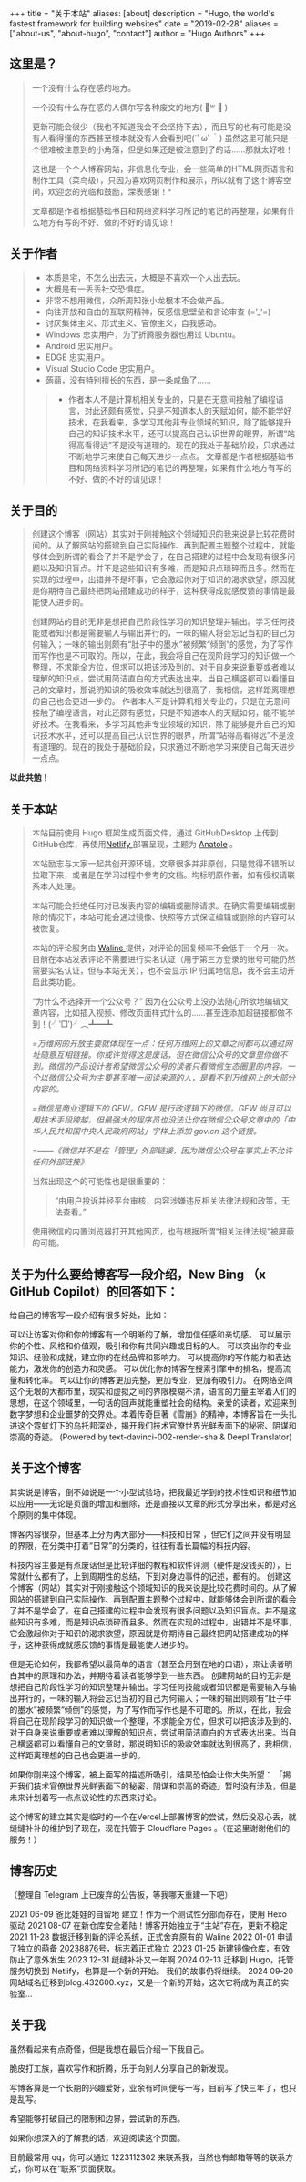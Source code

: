 +++
title = "关于本站"
aliases: [about]
description = "Hugo, the world's fastest framework for building websites"
date = "2019-02-28"
aliases = ["about-us", "about-hugo", "contact"]
author = "Hugo Authors"
+++

## 这里是？

>一个没有什么存在感的地方。
>
>一个没有什么存在感的人偶尔写各种废文的地方( ॑꒳ ॑ )
>
>更新可能会很少（我也不知道我会不会坚持下去），而且写的也有可能是没有人看得懂的东西甚至根本就没有人会看到吧(´ﾟωﾟ｀) 虽然这里可能只是一个很难被注意到的小角落，但是如果还是被注意到了的话……那就太好啦！
>
>这也是一个个人博客网站，非信息化专业，会一些简单的HTML网页语言和制作工具（菜鸟级），只因为喜欢网页制作和展示，所以就有了这个博客空间，欢迎您的光临和鼓励，深表感谢！*
>
>文章都是作者根据基础书目和网络资料学习所记的笔记的再整理，如果有什么地方有写的不好、做的不好的请见谅！

## 关于作者
>
> - 本质是宅，不怎么出去玩，大概是不喜欢一个人出去玩。
> - 大概是有一丢丢社交恐惧症。
> - 非常不想用微信，众所周知张小龙根本不会做产品。
> - 向往开放和自由的互联网精神，反感信息壁垒和言论审查 (=’_‘=)
> - 讨厌集体主义、形式主义、官僚主义，自我感动。
> - Windows 忠实用户，为了折腾服务器也用过 Ubuntu。
> - Android 忠实用户。
> - EDGE 忠实用户。
> - Visual Studio Code 忠实用户。
> - 蒟蒻，没有特别擅长的东西，是一条咸鱼了……
>> - 作者本人不是计算机相关专业的，只是在无意间接触了编程语言，对此还颇有感觉，只是不知道本人的天赋如何，能不能学好技术。在我看来，多学习其他非专业领域的知识，除了能够提升自己的知识技术水平，还可以提高自己认识世界的眼界，所谓“站得高看得远”不是没有道理的。现在的我处于基础阶段，只求通过不断地学习来使自己每天进步一点点。
文章都是作者根据基础书目和网络资料学习所记的笔记的再整理，如果有什么地方有写的不好、做的不好的请见谅！

## 关于目的

>创建这个博客（网站）其实对于刚接触这个领域知识的我来说是比较花费时间的。从了解网站的搭建到自己实际操作、再到配置主题整个过程中，就能够体会到所谓的看会了并不是学会了，在自己搭建的过程中会发现有很多问题以及知识盲点。并不是这些知识有多难，而是知识点琐碎而且多。然而在实现的过程中，出错并不是坏事，它会激起你对于知识的渴求欲望，原因就是你期待自己最终把网站搭建成功的样子，这种获得成就感反馈的事情是最能使人进步的。
>
>创建网站的目的无非是想把自己阶段性学习的知识整理并输出。学习任何技能或者知识都是需要输入与输出并行的，一味的输入将会忘记当初的自己为何输入；一味的输出则颇有“肚子中的墨水”被频繁“倾倒”的感觉，为了写作而写作也是不可取的。所以，在此，我会将自己在现阶段学习的知识做一个整理，不求能全方位，但求可以把该涉及到的、对于自身来说重要或者难以理解的知识点，尝试用简洁直白的方式表达出来。当自己横竖都可以看懂自己的文章时，那说明知识的吸收效率就达到很高了，我相信，这样距离理想的自己也会更进一步的。
作者本人不是计算机相关专业的，只是在无意间接触了编程语言，对此还颇有感觉，只是不知道本人的天赋如何，能不能学好技术。在我看来，多学习其他非专业领域的知识，除了能够提升自己的知识技术水平，还可以提高自己认识世界的眼界，所谓“站得高看得远”不是没有道理的。现在的我处于基础阶段，只求通过不断地学习来使自己每天进步一点点。

**以此共勉！**

 ## 关于本站

>本站目前使用 Hugo 框架生成页面文件，通过 GitHubDesktop 上传到 GitHub仓库，再使用[Netlify ](https://netlify.com/)部署呈现，主题为 [Anatole](https://github.com/lxndrblz/anatole) 。
>
>本站励志与大家一起共创开源环境，文章很多并非原创，只是觉得不错所以拉取下来，或者是在学习过程中参考的文档。均标明原作者，如有侵权请联系本人处理。
>
>本站可能会拒绝任何对已发表内容的编辑或删除请求。在确实需要编辑或删除的情况下，本站可能会通过镜像、快照等方式保证编辑或删除的内容可以被恢复。
>
>本站的评论服务由 [Waline ](https://waline.js.org/)提供，对评论的回复频率不会低于一个月一次。目前在本站发表评论不需要进行实名认证（用于第三方登录的账号可能仍然需要实名认证，但与本站无关），也不会显示 IP 归属地信息，我不会主动开启此类功能。
>
>“为什么不选择开一个公众号？” 因为在公众号上没办法随心所欲地编辑文章内容，比如插入视频、修改页面样式什么的……甚至连添加超链接都做不到！(╯‵□′)╯︵┻━┻
>
>*=万维网的开放主要就体现在一点：任何万维网上的文章之间都可以通过网址随意互相链接。你或许觉得这是废话，但在微信公众号的文章里你做不到。微信的产品设计者希望微信公众号的读者只看微信生态圈里的内容。一个以微信公众号为主要甚至唯一阅读来源的人，是看不到万维网上的大部分内容的。*
>
>*=微信是商业逻辑下的 GFW。GFW 是行政逻辑下的微信。GFW 尚且可以用技术手段跨越，但最强大的程序员也没法让你在微信公众号文章中的「中华人民共和国中央人民政府网站」字样上添加 gov.cn 这个链接。*
>
>*=——《微信并不是在「管理」外部链接，因为微信公众号在事实上不允许任何外部链接》*
>
>当然出现这个的可能性也是很重要的：
>
>> “由用户投诉并经平台审核，内容涉嫌违反相关法律法规和政策，无法查看。”
>
>使用微信的内置浏览器打开其他网页，也有根据所谓“相关法律法规”被屏蔽的可能。

## 关于为什么要给博客写一段介绍，New Bing （x GitHub Copilot）的回答如下：

给自己的博客写一段介绍有很多好处，比如：

可以让访客对你和你的博客有一个明晰的了解，增加信任感和亲切感。
可以展示你的个性、风格和价值观，吸引和你有共同兴趣或目标的人。
可以突出你的专业知识、经验和成就，建立你的在线品牌和影响力。
可以提高你的写作能力和表达能力，激发你的创造力和灵感。
可以优化你的博客在搜索引擎中的排名，提高流量和转化率。
可以让你的博客更加完整，更加专业，更加有吸引力。
在网络空间这个无垠的大都市里，现实和虚拟之间的界限模糊不清，语言的力量主宰着人们的思想，在这个领域里，一句话的回声就能重塑社会的结构。亲爱的读者，欢迎来到数字梦想和企业噩梦的交界处。本着传奇巨著《雪崩》的精神，本博客旨在一头扎进这个霓虹灯下的乌托邦深处，揭开我们技术官僚世界光鲜表面下的秘密、阴谋和崇高的奇迹。 (Powered by text-davinci-002-render-sha & Deepl Translator)

## 关于这个博客

其实说是博客，倒不如说是一个小型试验场，把我最近学到的技术性知识和细节加以应用——无论是页面的增加和删除，还是直接以文章的形式分享出来，都是对这个原则的集中体现。

博客内容很杂，但基本上分为两大部分——科技和日常 ，但它们之间并没有明显的界限，在分类中打着“日常”的分类的，往往有着长篇幅的科技内容。

科技内容主要是有点废话但是比较详细的教程和软件评测（硬件是没钱买的），日常就什么都有了，上到周期性的总结，下到对身边事件的记述，都有的。
创建这个博客（网站）其实对于刚接触这个领域知识的我来说是比较花费时间的。从了解网站的搭建到自己实际操作、再到配置主题整个过程中，就能够体会到所谓的看会了并不是学会了，在自己搭建的过程中会发现有很多问题以及知识盲点。并不是这些知识有多难，而是知识点琐碎而且多。然而在实现的过程中，出错并不是坏事，它会激起你对于知识的渴求欲望，原因就是你期待自己最终把网站搭建成功的样子，这种获得成就感反馈的事情是最能使人进步的。

但是无论如何，我都希望以最简单的语言（甚至会用到在地的口语），来让读者明白其中的原理和办法，并期待着读者能够学到一些东西。
创建网站的目的无非是想把自己阶段性学习的知识整理并输出。学习任何技能或者知识都是需要输入与输出并行的，一味的输入将会忘记当初的自己为何输入；一味的输出则颇有“肚子中的墨水”被频繁“倾倒”的感觉，为了写作而写作也是不可取的。所以，在此，我会将自己在现阶段学习的知识做一个整理，不求能全方位，但求可以把该涉及到的、对于自身来说重要或者难以理解的知识点，尝试用简洁直白的方式表达出来。当自己横竖都可以看懂自己的文章时，那说明知识的吸收效率就达到很高了，我相信，这样距离理想的自己也会更进一步的。

如果你刚来这个博客，被上面写的描述所吸引，结果恐怕会让你大失所望： 「揭开我们技术官僚世界光鲜表面下的秘密、阴谋和崇高的奇迹」暂时没有涉及，但是未来计划着写一点点议论性的东西来讨论。

这个博客的建立其实是临时的一个在Vercel上部署博客的尝试，然后没忍心丢，就缝缝补补的维护到了现在，现在托管于 Cloudflare Pages 。（在这里谢谢他们的服务！）

## 博客历史

（整理自 Telegram 上已废弃的公告板，等我哪天重建一下吧）

2021
06-09
爸比娃娃的自留地 建立！作为一个测试性分部而存在，使用 Hexo 驱动
2021
08-07
在新仓库安全着陆！博客开始独立于“主站”存在，更新不稳定
2021
11-28
数据迁移到新的评论系统，正式舍弃原有的 Waline
2022
01-01
申请了独立的萌备 [20238876号](https://icp.gov.moe/?keyword=20238876)，标志着正式独立
2023
01-25
新建镜像仓库，有效防止了意外发生
2023
12-31
缝缝补补又一年啊
2024
02-13
迁移到 Hugo，托管服务切换到 Netlify，也算是一个新的开始。 我们的故事仍将继续。
2024
09-20
网站域名迁移到blog.432600.xyz，又是一个新的开始，这次它将成为真正的实验室...

## 关于我

虽然看起来有点奇怪，但是我想在最后介绍一下我自己。

脆皮打工族，喜欢写作和折腾，乐于向别人分享自己的新发现。

写博客算是一个长期的兴趣爱好，业余有时间便写一写，目前写了快三年了，也只是乱写。

希望能够打破自己的限制和边界，尝试新的东西。

如果你想深入的了解我的话，欢迎阅读这个页面。

目前最常用 qq，你可以通过 1223112302 来联系我，当然也有邮箱等等的联系方式，你可以在“联系”页面获取。